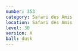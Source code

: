 ```yaml
---
number: 353
category: Safari des Amis
location: Safari des Amis
level: 30
version: X
ball: dusk
---
```

